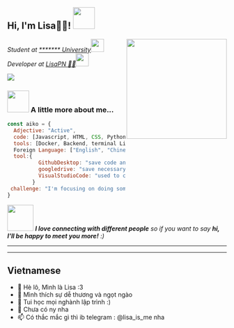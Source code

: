 <h2> Hi, I'm Lisa👩‍💻! <img src="https://media.giphy.com/media/mGcNjsfWAjY5AEZNw6/giphy.gif" width="50"></h2>
<img align='right' src="https://media2.giphy.com/media/XdUr7e0X1Kjeg/giphy.gif?cid=ecf05e47lt5b12equ4az5y3o4pbhvql2w6fednpsp7dp46n9&rid=giphy.gif&ct=g" width="230">
<p><em>Student at <a href="https://www.harvard.edu/">******* University</a><img src="https://media.giphy.com/media/fYSnHlufseco8Fh93Z/giphy.gif" width="30"></br>Developer at <a href="https://lisapn.com">LisaPN 👩‍💼</a><img src="https://media.giphy.com/media/WUlplcMpOCEmTGBtBW/giphy.gif" width="30"> 
</em></p>

[![](https://img.shields.io/badge/MyTele-@Lisa__is__meTele-blue?style=flat&logo=appveyor.svg)](https://t.me/lisa_is_me)




### <img src="https://media.giphy.com/media/VgCDAzcKvsR6OM0uWg/giphy.gif" width="50"> A little more about me...  

```javascript
const aiko = {
  Adjective: "Active",
  code: [Javascript, HTML, CSS, Python, Java, CC+, Nodejs,...],
  tools: [Docker, Backend, terminal Linux, SEToolkit, Mestaploit frameword],
  Foreign Language: ["English", "Chinese", "Vietnamese"],
  tool:{
          GithubDesktop: "save code and project"
          googledrive: "save necessary documents",
          VisualStudioCode: "used to code any language"
        }
 challenge: "I'm focusing on doing something to make myself more atractive!"
}
```

<img src="https://media.giphy.com/media/LnQjpWaON8nhr21vNW/giphy.gif" width="60"> <em><b>I love connecting with different people</b> so if you want to say <b>hi, I'll be happy to meet you more!</b> :)</em>

---



---
## Vietnamese

- 👋 Hè lô, Mình là Lisa :3
- 👀 Mình thích sự dễ thương và ngọt ngào
- 🌱 Tui học mọi nghành lập trình :)
- 💞️ Chưa có ny nha
- 📫 Có thắc mắc gì thì ib telegram : @lisa_is_me nha





<!---
XUwUxX/XUwUxX is a ✨ special ✨ repository because its `README.md` (this file) appears on your GitHub profile.
You can click the Preview link to take a look at your changes.
--->
